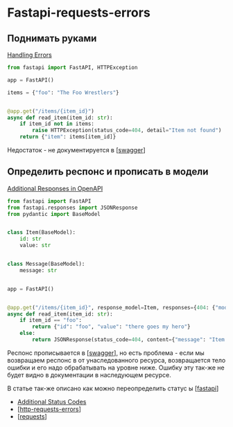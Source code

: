 # Fastapi-requests-errors

## Поднимать руками

[Handling Errors](https://fastapi.tiangolo.com/tutorial/handling-errors/)

```python
from fastapi import FastAPI, HTTPException

app = FastAPI()

items = {"foo": "The Foo Wrestlers"}


@app.get("/items/{item_id}")
async def read_item(item_id: str):
    if item_id not in items:
        raise HTTPException(status_code=404, detail="Item not found")
    return {"item": items[item_id]}
```

Недостаток - не документируется в [[swagger]]

## Определить респонс и прописать в модели

[Additional Responses in OpenAPI](https://fastapi.tiangolo.com/advanced/additional-responses/)

```python
from fastapi import FastAPI
from fastapi.responses import JSONResponse
from pydantic import BaseModel


class Item(BaseModel):
    id: str
    value: str


class Message(BaseModel):
    message: str


app = FastAPI()


@app.get("/items/{item_id}", response_model=Item, responses={404: {"model": Message}})
async def read_item(item_id: str):
    if item_id == "foo":
        return {"id": "foo", "value": "there goes my hero"}
    else:
        return JSONResponse(status_code=404, content={"message": "Item not found"})
```

Респонс прописывается в [[swagger]], но есть проблема - если мы возвращаем респонс в от унаследованного ресурса, возвращается тело ошибки и его надо обрабатывать на уровне ниже. Ошибку эту так-же не будет видно в документации в наследующем ресурсе.

В статье так-же описано как можно переопределить статус ы [[fastapi]]

- [Additional Status Codes](https://fastapi.tiangolo.com/advanced/additional-status-codes/)
- [[http-requests-errors]]
- [[requests]]

[//begin]: # "Autogenerated link references for markdown compatibility"
[swagger]: swagger "Swagger"
[swagger]: swagger "Swagger"
[fastapi]: ../lists/fastapi "Fastapi"
[http-requests-errors]: http-requests-errors "Http-requests"
[requests]: requests "Requests"
[//end]: # "Autogenerated link references"